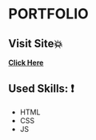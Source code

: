 # PORTFOLIO
## Visit Site:boom:
**[Click Here](http://Amal-Mousa.github.io/portfolio)**
## Used Skills: :exclamation:
* HTML
* CSS
* JS
